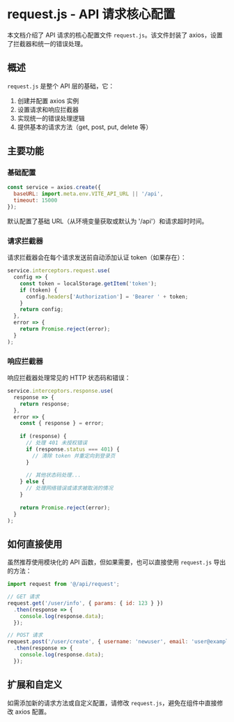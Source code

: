 # request.js - API 请求核心配置

本文档介绍了 API 请求的核心配置文件 `request.js`。该文件封装了 axios，设置了拦截器和统一的错误处理。

## 概述

`request.js` 是整个 API 层的基础，它：

1. 创建并配置 axios 实例
2. 设置请求和响应拦截器
3. 实现统一的错误处理逻辑
4. 提供基本的请求方法（get, post, put, delete 等）

## 主要功能

### 基础配置

```js
const service = axios.create({
  baseURL: import.meta.env.VITE_API_URL || '/api',
  timeout: 15000
});
```

默认配置了基础 URL（从环境变量获取或默认为 '/api'）和请求超时时间。

### 请求拦截器

请求拦截器会在每个请求发送前自动添加认证 token（如果存在）：

```js
service.interceptors.request.use(
  config => {
    const token = localStorage.getItem('token');
    if (token) {
      config.headers['Authorization'] = 'Bearer ' + token;
    }
    return config;
  },
  error => {
    return Promise.reject(error);
  }
);
```

### 响应拦截器

响应拦截器处理常见的 HTTP 状态码和错误：

```js
service.interceptors.response.use(
  response => {
    return response;
  },
  error => {
    const { response } = error;
    
    if (response) {
      // 处理 401 未授权错误
      if (response.status === 401) {
        // 清除 token 并重定向到登录页
      }
      
      // 其他状态码处理...
    } else {
      // 处理网络错误或请求被取消的情况
    }
    
    return Promise.reject(error);
  }
);
```

## 如何直接使用

虽然推荐使用模块化的 API 函数，但如果需要，也可以直接使用 `request.js` 导出的方法：

```js
import request from '@/api/request';

// GET 请求
request.get('/user/info', { params: { id: 123 } })
  .then(response => {
    console.log(response.data);
  });

// POST 请求
request.post('/user/create', { username: 'newuser', email: 'user@example.com' })
  .then(response => {
    console.log(response.data);
  });
```

## 扩展和自定义

如需添加新的请求方法或自定义配置，请修改 `request.js`，避免在组件中直接修改 axios 配置。 